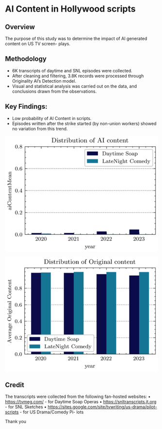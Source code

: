 # AI Content in Hollywood scripts

## Overview

The purpose of this study was to determine the impact of AI generated content on US TV screen-
plays.

## Methodology

- 6K transcripts of daytime and SNL episodes were collected.
- After cleaning and filtering, 3.8K records were processed through Originality AI’s Detection model.
- Visual and statistical analysis was carried out on the data, and conclusions drawn from the observations.

## Key Findings:

- Low probability of AI Content in scripts.
- Episodes written after the strike started (by non-union workers) showed no variation from this trend.

![plot](images/ai_output.png)

![plot](images/original_output.png)

## Credit

The transcripts were collected from the following fan-hosted websites:
• https://tvmeg.com/ - for Daytime Soap Operas
• https://snltranscripts.jt.org - for SNL Sketches
• https://sites.google.com/site/tvwriting/us-drama/pilot-scripts - for US Drama/Comedy Pi-
lots

Thank you
